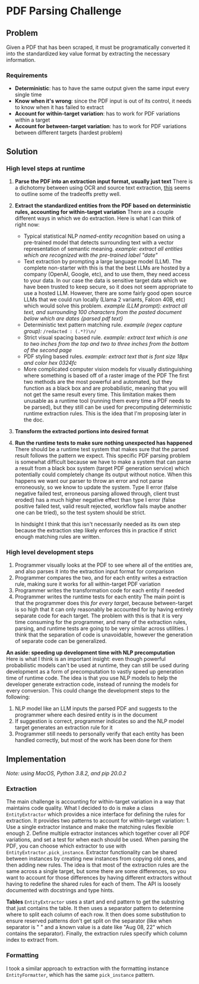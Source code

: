 # PDF Parsing Challenge
## Problem
Given a PDF that has been scraped, it must be programatically converted it into the standardized key value format by extracting the necessary information. 
### Requirements
- **Deterministic**: has to have the same output given the same input every single time 
- **Know when it's wrong**: since the PDF input is out of its control, it needs to know when it has failed to extract
- **Account for within-target variation**: has to work for PDF variations within a target
- **Account for between-target variation**: has to work for PDF variations between different targets (hardest problem)
## Solution
### High level steps at runtime
1. **Parse the PDF into an extraction input format, usually just text**
	There is a dichotomy between using OCR and source text extraction, [this](https://pypdf.readthedocs.io/en/stable/user/extract-text.html) seems to outline some of the tradeoffs pretty well.

2. **Extract the standardized entities from the PDF based on deterministic rules, accounting for within-target variation**
	There are a couple different ways in which we do extraction. Here is what I can think of right now:
	- Typical statistical NLP *named-entity recognition* based on using a pre-trained model that detects surrounding text with a vector representation of semantic meaning. *example: extract all entities which are recognized with the pre-trained label "date"*
	- Text extraction by prompting a large language model (LLM). The complete non-starter with this is that the best LLMs are hosted by a company (OpenAI, Google, etc), and to use them, they need access to your data. In our case the data is sensitive target data which we have been trusted to keep secure, so it does not seem appropriate to use a hosted LLM. However, there are some fairly good open source LLMs that we could run locally (Llama 2 variants, Falcon 40B, etc) which would solve this problem. *example (LLM prompt): extract all text, and surrounding 100 characters from the pasted document below which are dates {parsed pdf text}*
	- Deterministic text pattern matching rule. *example (regex capture group):* `/redacted : (.*?)\n/`
	- Strict visual spacing based rule. *example: extract text which is one to two inches from the top and two to three inches from the bottom of the second page*
	- PDF styling based rules. *example: extract text that is font size 18px and color hex 0324fc*
	- More complicated computer vision models for visually distinguishing where something is based off of a raster image of the PDF 
	The first two methods are the most powerful and automated, but they function as a black box and are probabilistic, meaning that you will not get the same result every time. This limitation makes them unusable as a runtime tool (running them every time a PDF needs to be parsed), but they still can be used for precomputing deterministic runtime extraction rules. This is the idea that I'm proposing later in the doc.
	
3. **Transform the extracted portions into desired format**

4. **Run the runtime tests to make sure nothing unexpected has happened**
	 There should be a runtime test system that makes sure that the parsed result follows the pattern we expect. This specific PDF parsing problem is somewhat difficult because we have to make a system that can parse a result from a black box system (target PDF generation service) which potentially could completely change its output without notice. When this happens we want our parser to throw an error and not parse erroneously, so we know to update the system. Type II error (false negative failed test, erroneous parsing allowed through, client trust eroded) has a much higher negative effect than type I error (false positive failed test, valid result rejected, workflow fails maybe another one can be tried), so the test system should be strict.

	 In hindsight I think that this isn't necessarily needed as its own step because the extraction step likely enforces this in practice if strict enough matching rules are written.
### High level development steps
1. Programmer visually looks at the PDF to see where all of the entities are, and also parses it into the extraction input format for comparison
2. Programmer compares the two, and for each entity writes a extraction rule, making sure it works for all within-target PDF variation
3. Programmer writes the transformation code for each entity if needed
4. Programmer writes the runtime tests for each entity
The main point is that the programmer does this *for every target*, because between-target is so high that it can only reasonably be accounted for by having entirely separate code for each target. The problem with this is that it is very time consuming for the programmer, and many of the extraction rules, parsing, and runtime tests are going to be very similar across utilities. I think that the separation of code is unavoidable, however the generation of separate code can be generalized.

**An aside: speeding up development time with NLP precomputation**  
Here is what I think is an important insight: even though powerful probabilistic models can't be used at runtime, they can still be used during development as a form of precomputation to vastly speed up generation time of runtime code. The idea is that you use NLP models to help the developer generate extraction code, instead of running the models for every conversion. This could change the development steps to the following:
1. NLP model like an LLM inputs the parsed PDF and suggests to the programmer where each desired entity is in the document
2. If suggestion is correct, programmer indicates so and the NLP model target generates an extraction rule for it
3. Programmer still needs to personally verify that each entity has been handled correctly, but most of the work has been done for them
## Implementation
*Note: using MacOS, Python 3.8.2, and pip 20.0.2*
### Extraction
The main challenge is accounting for within-target variation in a way that maintains code quality. What I decided to do is make a class `EntityExtractor` which provides a nice interface for defining the rules for extraction. It provides two patterns to account for within-target variation:
	1. Use a single extractor instance and make the matching rules flexible enough
	2. Define multiple extractor instances which together cover all PDF variations, and set a test for when each should be used. When parsing the PDF, you can choose which extractor to use with `EntityExtractor.pick_instance`. Extractor functionality can be shared between instances by creating new instances from copying old ones, and then adding new rules.
The idea is that most of the extraction rules are the same across a single target, but some there are some differences, so you want to account for those differences by having different extractors without having to redefine the shared rules for each of them. The API is loosely documented with docstrings and type hints.

**Tables**
`EntityExtractor` uses a start and end pattern to get the substring that just contains the table. It then uses a separator pattern to determine where to split each column of each row. It then does some substitution to ensure reserved patterns don't get split on the separator (like when separator is " " and a known value is a date like "Aug 08, 22" which contains the separator). Finally, the extraction rules specify which column index to extract from.
### Formatting
I took a similar approach to extraction with the formatting instance `EntityFormatter`, which has the same `pick_instance` pattern.